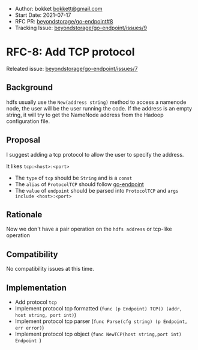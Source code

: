 - Author: bokket  <bokkett@gmail.com>
- Start Date: 2021-07-17
- RFC PR: [beyondstorage/go-endpoint#8](https://github.com/beyondstorage/go-endpoint/pull/8)
- Tracking Issue: [beyondstorage/go-endpoint/issues/9](https://github.com/beyondstorage/go-endpoint/issues/9)

# RFC-8: Add TCP protocol

Releated issue: [beyondstorage/go-endpoint/issues/7](https://github.com/beyondstorage/go-endpoint/issues/7)

## Background

hdfs usually use the `New(address string)` method to access a namenode node, the user will be the user running the code. If the address is an empty string, it will try to get the NameNode address from the Hadoop configuration file.

## Proposal

I suggest adding a tcp protocol to allow the user to specify the address.

It likes `tcp:<host>:<port>`

- The `type` of `tcp` should be `String` and is a `const`
- The `alias` of `ProtocolTCP` should follow  [go-endpoint](https://github.com/beyondstorage/go-endpoint/blob/master/README.md)
- The `value` of `endpoint` should be parsed into `ProtocolTCP`  and   `args include <host>:<port>`

## Rationale

Now we don't have a pair operation on the `hdfs address` or tcp-like operation

## Compatibility

No compatibility issues at this time.

## Implementation

- Add protocol `tcp`
- Implement protocol tcp formatted (`func (p Endpoint) TCP() (addr, host string, port int)`)
- Implement protocol tcp parser (`func Parse(cfg string) (p Endpoint, err error)`)
- Implement protocol tcp object (`func NewTCP(host string,port int) Endpoint `)
